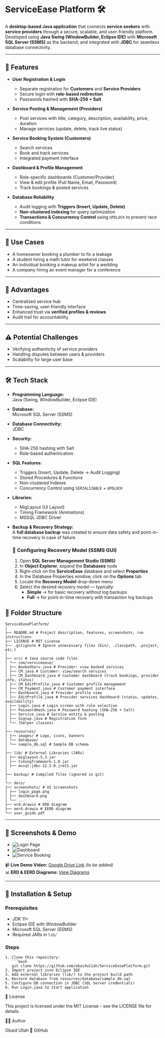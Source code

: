 # ServiceEase Platform 🛠️

A **desktop-based Java application** that connects **service seekers** with **service providers** through a secure, scalable, and user-friendly platform.  
Developed using **Java Swing (WindowBuilder, Eclipse IDE)** with **Microsoft SQL Server (SSMS)** as the backend, and integrated with **JDBC** for seamless database connectivity.  

---

## 📌 Features

- **User Registration & Login**
  - Separate registration for **Customers** and **Service Providers**
  - Secure login with **role-based redirection**
  - Passwords hashed with **SHA-256 + Salt**

- **Service Posting & Management (Providers)**
  - Post services with title, category, description, availability, price, duration
  - Manage services (update, delete, track live status)

- **Service Booking System (Customers)**
  - Search services
  - Book and track services
  - Integrated payment interface

- **Dashboard & Profile Management**
  - Role-specific dashboards (Customer/Provider)
  - View & edit profile (Full Name, Email, Password)
  - Track bookings & posted services

- **Database Reliability**
  - Audit logging with **Triggers (Insert, Update, Delete)**
  - **Non-clustered indexing** for query optimization
  - **Transactions & Concurrency Control** using `UPDLOCK` to prevent race conditions

---

## 📌 Use Cases

- A homeowner booking a plumber to fix a leakage
- A student hiring a math tutor for weekend classes
- An individual booking a makeup artist for a wedding
- A company hiring an event manager for a conference

---

## 📌 Advantages

- Centralized service hub
- Time-saving, user-friendly interface
- Enhanced trust via **verified profiles & reviews**
- Audit trail for accountability

---

## ⚠️ Potential Challenges

- Verifying authenticity of service providers
- Handling disputes between users & providers
- Scalability for large user base

---
## 🛠️ Tech Stack

- **Programming Language:**  
  Java (Swing, WindowBuilder, Eclipse IDE)

- **Database:**  
  Microsoft SQL Server (SSMS)

- **Database Connectivity:**  
  JDBC

- **Security:**  
  - SHA-256 hashing with Salt  
  - Role-based authentication  

- **SQL Features:**  
  - Triggers (Insert, Update, Delete → Audit Logging)  
  - Stored Procedures & Functions  
  - Non-clustered Indexes  
  - Concurrency Control using `SERIALIZABLE` + `UPDLOCK`  

- **Libraries:**  
  - MigLayout (UI Layout)  
  - Timing Framework (Animations)  
  - MSSQL JDBC Driver  

- **Backup & Recovery Strategy:**  
  A **full database backup** was created to ensure data safety and point-in-time recovery in case of failure.  

  ### 🔹 Configuring Recovery Model (SSMS GUI)
  1. Open **SQL Server Management Studio (SSMS)**  
  2. In **Object Explorer**, expand the **Databases** node  
  3. Right-click on the **ServiceEase** database and select **Properties**  
  4. In the Database Properties window, click on the **Options** tab  
  5. Locate the **Recovery Model** drop-down menu  
  6. Select the desired recovery model — typically:  
     - **Simple** → for basic recovery without log backups  
     - **Full** → for point-in-time recovery with transaction log backups  


## 📂 Folder Structure
```
ServiceEasePlatform/
│
├── README.md # Project description, features, screenshots, run instructions
├── LICENSE # MIT License
├── .gitignore # Ignore unnecessary files (bin/, .classpath, .project, etc.)
│
├── src/ # Java source code files
│ └── com/serviceease/
│ ├── BookedServ.java # Provider: view booked services
│ ├── CM.java # Customer: view/search services
│ ├── CM_Dashboard.java # Customer dashboard (track bookings, provider info, status)
│ ├── CM_EditProfile.java # Customer profile management
│ ├── CM_Payment.java # Customer payment interface
│ ├── Dashboard.java # Provider profile view
│ ├── EditProfile.java # Provider services dashboard (status, updates, availability)
│ ├── Login.java # Login screen with role selection
│ ├── PasswordHash.java # Password hashing (SHA-256 + Salt)
│ ├── Service.java # Service entity & posting
│ ├── Signup.java # Registration form
│ └── (helper classes)
│
├── resources/
│ ├── images/ # Logo, icons, banners
│ └── database/
│ └── sample_db.sql # Sample DB schema
│
├── lib/ # External Libraries (JARs)
│ ├── miglayout-5.3.jar
│ ├── timingframework-1.0.jar
│ ├── mssql-jdbc-12.2.0.jre11.jar
│
├── backup/ # Compiled files (ignored in git)
│
└── docs/
├── screenshots/ # UI Screenshots
│ ├── login_page.png
│ ├── dashboard.png
│ └── ...
├── erd.drawio # ERD diagram
├── eerd.drawio # EERD diagram
└── user_guide.pdf
```

---

## 📸 Screenshots & Demo

- ![Login Page](docs/screenshots/login_page.png)
- ![Dashboard](docs/screenshots/dashboard.png)
- ![Service Booking](docs/screenshots/booking.png)

📹 **Live Demo Video:** [Google Drive Link](https://drive.google.com/your-demo-link) *(to be added)*  
📊 **ERD & EERD Diagrams:** [View Diagrams](docs/erd.drawio)

---

## 🚀 Installation & Setup

### Prerequisites
- JDK 11+
- Eclipse IDE with WindowBuilder
- Microsoft SQL Server (SSMS)
- Required JARs in `lib/`

### Steps
```
1. Clone this repository:
   ```bash
   git clone https://github.com/obaidu11ah/ServiceEasePlatform.git
2. Import project into Eclipse IDE
3. Add external libraries (lib/) to the project build path
4. Restore database from resources/database/sample_db.sql
5. Configure DB connection in JDBC (SQL Server credentials)
6. Run Login.java to start application

```

📜 License

This project is licensed under the MIT License – see the LICENSE file for details.

👨‍💻 Author

Obaid Ullah
🔗 GitHub
